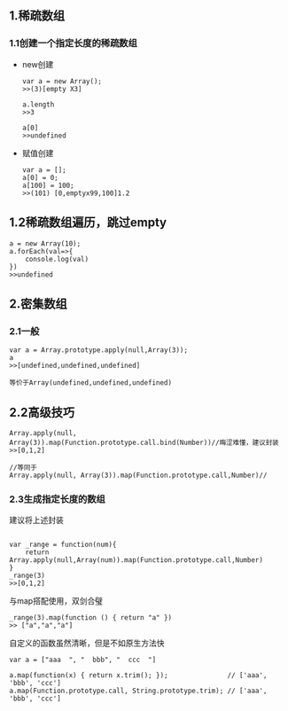## 1.稀疏数组

### 1.1创建一个指定长度的稀疏数组

- new创建

  ```
  var a = new Array();
  >>(3)[empty X3]
  
  a.length
  >>3
  
  a[0]
  >>undefined
  ```

  

- 赋值创建

  ```
  var a = [];
  a[0] = 0;
  a[100] = 100;
  >>(101) [0,emptyx99,100]1.2
  ```

## 1.2稀疏数组遍历，跳过empty

```
a = new Array(10);
a.forEach(val=>{
    console.log(val)
})
>>undefined
```

## 2.密集数组

### 2.1一般

```
var a = Array.prototype.apply(null,Array(3));
a
>>[undefined,undefined,undefined]

等价于Array(undefined,undefined,undefined)
```

## 2.2高级技巧

```
Array.apply(null, Array(3)).map(Function.prototype.call.bind(Number))//晦涩难懂，建议封装
>>[0,1,2]

//等同于
Array.apply(null, Array(3)).map(Function.prototype.call,Number)//
```

### 2.3生成指定长度的数组

建议将上述封装

```

var _range = function(num){
	return Array.apply(null,Array(num)).map(Function.prototype.call,Number)
}
_range(3)
>>[0,1,2]
```

与map搭配使用，双剑合璧

```
_range(3).map(function () { return "a" })
>> ["a","a","a"]
```



自定义的函数虽然清晰，但是不如原生方法快

```
var a = ["aaa  ", "  bbb", "  ccc  "]

a.map(function(x) { return x.trim(); });               // ['aaa', 'bbb', 'ccc']
a.map(Function.prototype.call, String.prototype.trim); // ['aaa', 'bbb', 'ccc']
```



















